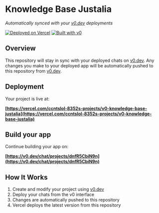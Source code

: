 # Knowledge Base Justalia

*Automatically synced with your [v0.dev](https://v0.dev) deployments*

[![Deployed on Vercel](https://img.shields.io/badge/Deployed%20on-Vercel-black?style=for-the-badge&logo=vercel)](https://vercel.com/ccntslol-8352s-projects/v0-knowledge-base-justalia)
[![Built with v0](https://img.shields.io/badge/Built%20with-v0.dev-black?style=for-the-badge)](https://v0.dev/chat/projects/dnfR5CbiN9n)

## Overview

This repository will stay in sync with your deployed chats on [v0.dev](https://v0.dev).
Any changes you make to your deployed app will be automatically pushed to this repository from [v0.dev](https://v0.dev).

## Deployment

Your project is live at:

**[https://vercel.com/ccntslol-8352s-projects/v0-knowledge-base-justalia](https://vercel.com/ccntslol-8352s-projects/v0-knowledge-base-justalia)**

## Build your app

Continue building your app on:

**[https://v0.dev/chat/projects/dnfR5CbiN9n](https://v0.dev/chat/projects/dnfR5CbiN9n)**

## How It Works

1. Create and modify your project using [v0.dev](https://v0.dev)
2. Deploy your chats from the v0 interface
3. Changes are automatically pushed to this repository
4. Vercel deploys the latest version from this repository